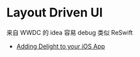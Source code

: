 # Layout Driven UI
 来自 WWDC 的 idea
 容易 debug
 类似 ReSwift
 
 - [Adding Delight to your iOS App](https://developer.apple.com/videos/play/wwdc2018/233/)

